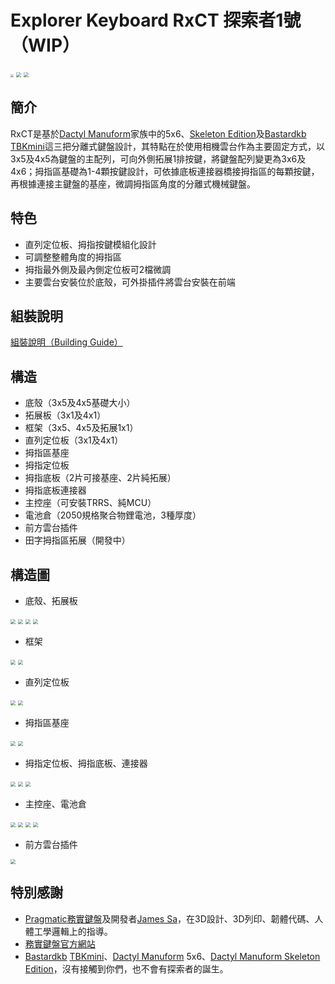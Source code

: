 # Explorer Keyboard RxCT 探索者1號（WIP）

<img src="image0.jpg" style="zoom: 30%;" >
<img src="image1.png" style="zoom: 50%;" >
<img src="image2.png" style="zoom: 50%;" >

## 簡介

RxCT是基於[Dactyl Manuform](https://github.com/abstracthat/dactyl-manuform)家族中的5x6、[Skeleton Edition](https://github.com/atsuyuki/dactyl-manuform-skeleton-edition-4x5)及[Bastardkb TBKmini](https://github.com/Bastardkb/TBK-Mini)這三把分離式鍵盤設計，其特點在於使用相機雲台作為主要固定方式，以3x5及4x5為鍵盤的主配列，可向外側拓展1排按鍵，將鍵盤配列變更為3x6及4x6；拇指區基礎為1-4顆按鍵設計，可依據底板連接器橋接拇指區的每顆按鍵，再根據連接主鍵盤的基座，微調拇指區角度的分離式機械鍵盤。

## 特色

- 直列定位板、拇指按鍵模組化設計
- 可調整整體角度的拇指區
- 拇指最外側及最內側定位板可2檔微調
- 主要雲台安裝位於底殼，可外掛插件將雲台安裝在前端

## 組裝說明

[組裝說明（Building Guide）](guide.md)

## 構造

- 底殼（3x5及4x5基礎大小）
- 拓展板（3x1及4x1）
- 框架（3x5、4x5及拓展1x1）
- 直列定位板（3x1及4x1）
- 拇指區基座
- 拇指定位板
- 拇指底板（2片可接基座、2片純拓展）
- 拇指底板連接器
- 主控座（可安裝TRRS、純MCU）
- 電池倉（2050規格聚合物鋰電池，3種厚度）
- 前方雲台插件
- 田字拇指區拓展（開發中）

## 構造圖

- 底殼、拓展板
<img src="Pic/1-1.png" style="zoom: 50%;" >
<img src="Pic/1-2.png" style="zoom: 50%;" >
<img src="Pic/1-3.png" style="zoom: 50%;" >
<img src="Pic/1-4.png" style="zoom: 50%;" >

- 框架

<img src="Pic/2-1.png" style="zoom: 50%;" >
<img src="Pic/2-2.png" style="zoom: 50%;" >

- 直列定位板

<img src="Pic/3-1.png" style="zoom: 50%;" >
<img src="Pic/3-2.png" style="zoom: 50%;" >

- 拇指區基座

<img src="Pic/4-1.png" style="zoom: 50%;" >
<img src="Pic/4-2.png" style="zoom: 50%;" >

- 拇指定位板、拇指底板、連接器

<img src="Pic/5-1.png" style="zoom: 50%;" >
<img src="Pic/5-2.png" style="zoom: 50%;" >
<img src="Pic/5-3.png" style="zoom: 50%;" >

- 主控座、電池倉

<img src="Pic/6-1.png" style="zoom: 50%;" >
<img src="Pic/6-2.png" style="zoom: 50%;" >
<img src="Pic/6-3.png" style="zoom: 50%;" >
<img src="Pic/6-4.png" style="zoom: 50%;" >

- 前方雲台插件

<img src="Pic/6-5.png" style="zoom: 50%;" >

## 特別感謝

- [Pragmatic務實鍵盤](https://github.com/jamessa/Pragmatic)及開發者[James Sa](https://github.com/jamessa)，在3D設計、3D列印、韌體代碼、人體工學邏輯上的指導。
- [務實鍵盤官方網站](https://www.pragmatic.com.tw/)
- [Bastardkb](https://bastardkb.com/?fbclid=IwAR0HTUxLdHe8ZL2sCDtqDt270YRag5GlEKGHjyKge5UxckXjq_M7VrpKhu0) [TBKmini](https://bastardkb.com/product/tbk-mini-kit/)、[Dactyl Manuform](https://github.com/abstracthat/dactyl-manuform) 5x6、[Dactyl Manuform Skeleton Edition](https://github.com/atsuyuki/dactyl-manuform-skeleton-edition-4x5)，沒有接觸到你們，也不會有探索者的誕生。
